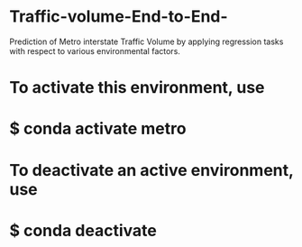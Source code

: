 # Traffic-volume-End-to-End-

Prediction of Metro interstate Traffic Volume by applying regression tasks with respect to various environmental factors.

#

# To activate this environment, use

#

# $ conda activate metro

#

# To deactivate an active environment, use

#

# $ conda deactivate
